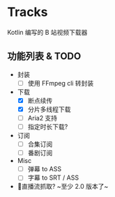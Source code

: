 # Tracks
Kotlin 编写的 B 站视频下载器

## 功能列表 & TODO

- 封装
  - [ ] 使用 FFmpeg cli 转封装
- 下载
  - [X] 断点续传
  - [X] 分片多线程下载
  - [ ] Aria2 支持
  - [ ] 指定时长下载?
- 订阅
  - [ ] 合集订阅  
  - [ ] 番剧订阅
- Misc
  - [ ] 弹幕 to ASS
  - [ ] 字幕 to SRT / ASS
- 🤔直播流抓取? ~至少 2.0 版本了~
